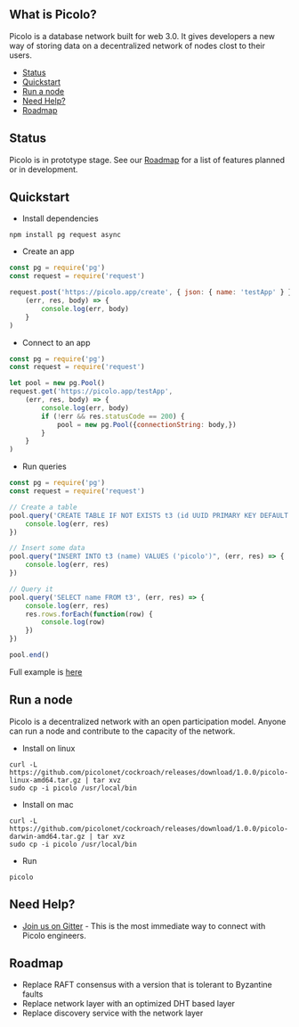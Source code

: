 ## What is Picolo?

Picolo is a database network built for web 3.0. It gives developers a new way of storing data on a decentralized network
of nodes clost to their users.
- [Status](#status)
- [Quickstart](#quickstart)
- [Run a node](#run-a-node)
- [Need Help?](#need-help)
- [Roadmap](#roadmap)

## Status

Picolo is in prototype stage. See our [Roadmap](#roadmap) for a list of features planned or in development.

## Quickstart

- Install dependencies

```
npm install pg request async
```
- Create an app
```javascript
const pg = require('pg')
const request = require('request')

request.post('https://picolo.app/create', { json: { name: 'testApp' } },
    (err, res, body) => {
        console.log(err, body)
    }
)
```
- Connect to an app
```javascript
const pg = require('pg')
const request = require('request')

let pool = new pg.Pool()
request.get('https://picolo.app/testApp',
    (err, res, body) => {
        console.log(err, body)
        if (!err && res.statusCode == 200) {
            pool = new pg.Pool({connectionString: body,})
        }
    }
)
```
- Run queries
```javascript
const pg = require('pg')
const request = require('request')

// Create a table
pool.query('CREATE TABLE IF NOT EXISTS t3 (id UUID PRIMARY KEY DEFAULT gen_random_uuid(), name STRING)', (err, res) => {
    console.log(err, res)
})

// Insert some data
pool.query("INSERT INTO t3 (name) VALUES ('picolo')", (err, res) => {
    console.log(err, res)
})

// Query it
pool.query('SELECT name FROM t3', (err, res) => {
    console.log(err, res)
    res.rows.forEach(function(row) {
        console.log(row)
    })
})

pool.end()
```
Full example is [here](https://github.com/picolonet/picolo-examples/blob/master/nodejs/index.js)

## Run a node

Picolo is a decentralized network with an open participation model. Anyone can run a node and
contribute to the capacity of the network.

- Install on linux
```
curl -L https://github.com/picolonet/cockroach/releases/download/1.0.0/picolo-linux-amd64.tar.gz | tar xvz
sudo cp -i picolo /usr/local/bin
```
- Install on mac
```
curl -L https://github.com/picolonet/cockroach/releases/download/1.0.0/picolo-darwin-amd64.tar.gz | tar xvz
sudo cp -i picolo /usr/local/bin
```
- Run
```
picolo
```

## Need Help?

- [Join us on Gitter](https://gitter.im/picolonet/general) - This is the most immediate
  way to connect with Picolo engineers.

## Roadmap

- Replace RAFT consensus with a version that is tolerant to Byzantine faults
- Replace network layer with an optimized DHT based layer
- Replace discovery service with the network layer
